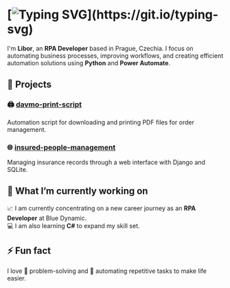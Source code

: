 # [![Typing SVG](https://readme-typing-svg.herokuapp.com?font=Pixelify+Sans&size=30&pause=1000&color=0366D6&width=435&lines=Hi+there!)](https://git.io/typing-svg)

I'm **Libor**, an **RPA Developer** based in Prague, Czechia. I focus on automating business processes, improving workflows, and creating efficient automation solutions using **Python** and **Power Automate**.

## 🚀 Projects

### 🖨️ [davmo-print-script](https://github.com/liborgit/davmo-print-script)
Automation script for downloading and printing PDF files for order management.

### 🌐 [insured-people-management](https://github.com/liborgit/insured-people-management)
Managing insurance records through a web interface with Django and SQLite.

## 🌱 What I’m currently working on
📈 I am currently concentrating on a new career journey as an **RPA Developer** at Blue Dynamic.<br>
💻 I am also learning **C#** to expand my skill set.

## ⚡ Fun fact
I love 🧠 problem-solving and 🤖 automating repetitive tasks to make life easier.
